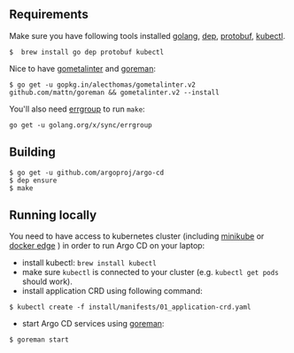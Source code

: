 ## Requirements
Make sure you have following tools installed [golang](https://golang.org/), [dep](https://github.com/golang/dep), [protobuf](https://developers.google.com/protocol-buffers/),
[kubectl](https://kubernetes.io/docs/tasks/tools/install-kubectl/).

```
$  brew install go dep protobuf kubectl
```

Nice to have [gometalinter](https://github.com/alecthomas/gometalinter) and [goreman](https://github.com/mattn/goreman):

```
$ go get -u gopkg.in/alecthomas/gometalinter.v2 github.com/mattn/goreman && gometalinter.v2 --install
```

You'll also need [errgroup](https://godoc.org/golang.org/x/sync/errgroup) to run `make`:

```
go get -u golang.org/x/sync/errgroup
```


## Building

```
$ go get -u github.com/argoproj/argo-cd
$ dep ensure
$ make
```

## Running locally

You need to have access to kubernetes cluster (including [minikube](https://kubernetes.io/docs/tasks/tools/install-minikube/) or [docker edge](https://docs.docker.com/docker-for-mac/install/) ) in order to run Argo CD on your laptop:

* install kubectl: `brew install kubectl`
* make sure `kubectl` is connected to your cluster (e.g. `kubectl get pods` should work).
* install application CRD using following command:

```
$ kubectl create -f install/manifests/01_application-crd.yaml
```

* start Argo CD services using [goreman](https://github.com/mattn/goreman):

```
$ goreman start
```
